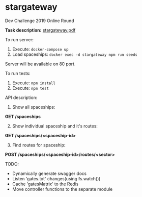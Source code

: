 # stargateway
Dev Challenge 2019 Online Round

**Task description:** [stargateway.pdf](https://github.com/zzzonked/stargateway/blob/master/Node.js%20Task.pdf)

To run server:
1) Execute: ```docker-compose up```
2) Load spaceships: ```docker exec -d stargateway npm run seeds```

Server will be available on 80 port.

To run tests:
1) Execute: ```npm install```
2) Execute: ```npm test```

API description:

1) Show all spaceships:

**GET /spaceships**

2) Show individual spaceship and it's routes:

**GET /spaceships/\<spaceship-id\>**

3) Find routes for spaceship:

**POST /spaceships/\<spaceship-id\>/routes/\<sector\>**

TODO:
* Dynamically generate swagger docs
* Listen 'gates.txt' changes(using fs.watch())
* Cache 'gatesMatrix' to the Redis
* Move controller functions to the separate module
